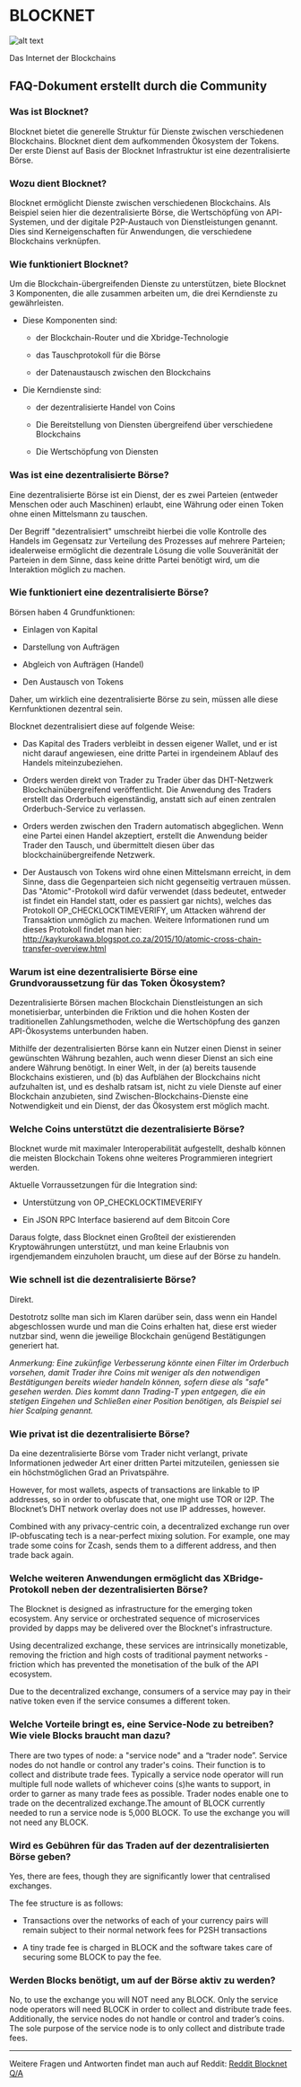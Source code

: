 # BLOCKNET

![alt text](https://github.com/BlocknetDX/blocknet-docs/blob/master/pictures/block.PNG "Logo Title Text 1")

Das Internet der Blockchains


## FAQ-Dokument erstellt durch die Community


### Was ist Blocknet?
Blocknet bietet die generelle Struktur für Dienste zwischen verschiedenen Blockchains. Blocknet dient dem aufkommenden Ökosystem der Tokens. Der erste Dienst auf Basis der Blocknet Infrastruktur ist eine dezentralisierte Börse.


### Wozu dient Blocknet?
Blocknet ermöglicht Dienste zwischen verschiedenen Blockchains. Als Beispiel seien hier die dezentralisierte Börse, die Wertschöpfüng von API-Systemen, und der digitale P2P-Austauch von Dienstleistungen genannt. Dies sind Kerneigenschaften für Anwendungen, die verschiedene Blockchains verknüpfen.


### Wie funktioniert Blocknet?
Um die Blockchain-übergreifenden Dienste zu unterstützen, biete Blocknet 3 Komponenten, die alle zusammen arbeiten um, die drei Kerndienste zu gewährleisten.

* Diese Komponenten sind:

  * der Blockchain-Router und die Xbridge-Technologie

  * das Tauschprotokoll für die Börse

  * der Datenaustausch zwischen den Blockchains

* Die Kerndienste sind:

  * der dezentralisierte Handel von Coins

  * Die Bereitstellung von Diensten übergreifend über verschiedene Blockchains

  * Die Wertschöpfung von Diensten
  
  
### Was ist eine dezentralisierte Börse?
Eine dezentralisierte Börse ist ein Dienst, der es zwei Parteien (entweder Menschen oder auch Maschinen) erlaubt, eine Währung oder einen Token ohne einen Mittelsmann zu tauschen. 

Der Begriff "dezentralisiert" umschreibt hierbei die volle Kontrolle des Handels im Gegensatz zur Verteilung des Prozesses auf mehrere Parteien; idealerweise ermöglicht die dezentrale Lösung die volle Souveränität der Parteien in dem Sinne, dass keine dritte Partei benötigt wird, um die Interaktion möglich zu machen.


### Wie funktioniert eine dezentralisierte Börse?
Börsen haben 4 Grundfunktionen:

  * Einlagen von Kapital

  * Darstellung von Aufträgen

  * Abgleich von Aufträgen (Handel)

  * Den Austausch von Tokens

Daher, um wirklich eine dezentralisierte Börse zu sein, müssen alle diese Kernfunktionen dezentral sein.

Blocknet dezentralisiert diese auf folgende Weise:

* Das Kapital des Traders verbleibt in dessen eigener Wallet, und er ist nicht darauf angewiesen, eine dritte Partei in irgendeinem Ablauf des Handels miteinzubeziehen.

* Orders werden direkt von Trader zu Trader über das DHT-Netzwerk Blockchainübergreifend veröffentlicht. Die Anwendung des Traders erstellt das Orderbuch eigenständig, anstatt sich auf einen zentralen Orderbuch-Service zu verlassen.

* Orders werden zwischen den Tradern automatisch abgeglichen. Wenn eine Partei einen Handel akzeptiert, erstellt die Anwendung beider Trader den Tausch, und übermittelt diesen über das blockchainübergreifende Netzwerk.

* Der Austausch von Tokens wird ohne einen Mittelsmann erreicht, in dem Sinne, dass die Gegenparteien sich nicht gegenseitig vertrauen müssen. Das "Atomic"-Protokoll wird dafür verwendet (dass bedeutet, entweder ist findet ein Handel statt, oder es passiert gar nichts), welches  das Protokoll OP_CHECKLOCKTIMEVERIFY, um Attacken während der Transaktion unmöglich zu machen. Weitere Informationen rund um dieses Protokoll findet man hier: http://kaykurokawa.blogspot.co.za/2015/10/atomic-cross-chain-transfer-overview.html


### Warum ist eine dezentralisierte Börse eine Grundvoraussetzung für das Token Ökosystem?
Dezentralisierte Börsen machen Blockchain Dienstleistungen an sich monetisierbar, unterbinden die Friktion und die hohen Kosten der traditionellen Zahlungsmethoden, welche die Wertschöpfung des ganzen API-Ökosystems unterbunden haben.

Mithilfe der dezentralisierten Börse kann ein Nutzer einen Dienst in seiner gewünschten Währung bezahlen, auch wenn dieser Dienst an sich eine andere Währung benötigt. In einer Welt, in der (a) bereits tausende Blockchains existieren, und (b) das Aufblähen der Blockchains nicht aufzuhalten ist, und es deshalb ratsam ist, nicht zu viele Dienste auf einer Blockchain anzubieten, sind Zwischen-Blockchains-Dienste eine Notwendigkeit und ein Dienst, der das Ökosystem erst möglich macht.


### Welche Coins unterstützt die dezentralisierte Börse?
Blocknet wurde mit maximaler Interoperabilität aufgestellt, deshalb können die meisten Blockchain Tokens ohne weiteres Programmieren integriert werden.

Aktuelle Vorraussetzungen für die Integration sind:

* Unterstützung von OP_CHECKLOCKTIMEVERIFY

* Ein JSON RPC Interface basierend auf dem Bitcoin Core

Daraus folgte, dass Blocknet einen Großteil der existierenden Kryptowährungen unterstützt, und man keine Erlaubnis von irgendjemandem einzuholen braucht, um diese auf der Börse zu handeln.


### Wie schnell ist die dezentralisierte Börse?
Direkt.

Destotrotz sollte man sich im Klaren darüber sein, dass wenn ein Handel abgeschlossen wurde und man die Coins erhalten hat, diese erst wieder nutzbar sind, wenn die jeweilige Blockchain genügend Bestätigungen generiert hat.

*Anmerkung: Eine zukünfige Verbesserung könnte einen Filter im Orderbuch vorsehen, damit Trader ihre Coins mit weniger als den notwendigen Bestätigungen bereits wieder handeln können, sofern diese als "safe" gesehen werden. Dies kommt dann Trading-T ypen entgegen, die ein stetigen Eingehen und Schließen einer Position benötigen, als Beispiel sei hier Scalping genannt.*


### Wie privat ist die dezentralisierte Börse?
Da eine dezentralisierte Börse vom Trader nicht verlangt, private Informationen jedweder Art einer dritten Partei mitzuteilen, geniessen sie ein höchstmöglichen Grad an Privatspähre.

However, for most wallets, aspects of transactions are linkable to IP addresses, so in order to obfuscate that, one might use TOR or I2P. The Blocknet’s DHT network overlay does not use IP addresses, however.

Combined with any privacy-centric coin, a decentralized exchange run over IP-obfuscating tech is a near-perfect mixing solution. For example, one may trade some coins for Zcash, sends them to a different address, and then trade back again.

### Welche weiteren Anwendungen ermöglicht das XBridge-Protokoll neben der dezentralisierten Börse?
The Blocknet is designed as infrastructure for the emerging token ecosystem. Any service or orchestrated sequence of microservices provided by dapps may be delivered over the Blocknet's infrastructure.

Using decentralized exchange, these services are intrinsically monetizable, removing the friction and high costs of traditional payment networks - friction which has prevented the monetisation of the bulk of the API ecosystem.

Due to the decentralized exchange, consumers of a service may pay in their native token even if the service consumes a different token.
 
 
### Welche Vorteile bringt es, eine Service-Node zu betreiben? Wie viele Blocks braucht man dazu?
There are two types of node: a "service node" and a “trader node”. Service nodes do not handle or control any trader's coins. Their function is to collect and distribute trade fees. Typically a service node operator will run multiple full node wallets of whichever coins (s)he wants to support, in order to garner as many trade fees as possible. Trader nodes enable one to trade on the decentralized exchange.The amount of BLOCK currently needed to run a service node is 5,000 BLOCK. To use the exchange you will not need any BLOCK.
 
 
### Wird es Gebühren für das Traden auf der dezentralisierten Börse geben?
Yes, there are fees, though they are significantly lower that centralised exchanges.

The fee structure is as follows:
  * Transactions over the networks of each of your currency pairs will remain subject to their normal network fees for P2SH transactions

  * A tiny trade fee is charged in BLOCK and the software takes care of securing some BLOCK to pay the fee.


### Werden Blocks benötigt, um auf der Börse aktiv zu werden?
No, to use the exchange you will NOT need any BLOCK. Only the service node operators will need BLOCK in order to collect and distribute trade fees. Additionally, the service nodes do not handle or control and trader’s coins. The sole purpose of the service node is to only collect and distribute trade fees.

---
Weitere Fragen und Antworten findet man auch auf Reddit: [Reddit Blocknet Q/A](https://www.reddit.com/r/theblocknet/comments/676buj/ask_anything_about_blocknet_qa/)
